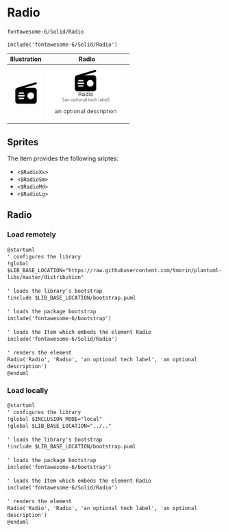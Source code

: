 # Radio


```text
fontawesome-6/Solid/Radio
```

```text
include('fontawesome-6/Solid/Radio')
```



| Illustration | Radio |
| :---: | :---: |
| ![illustration for Illustration](../../fontawesome-6/Solid/Radio.png) | ![illustration for Radio](../../fontawesome-6/Solid/Radio.Local.png) |



## Sprites
The item provides the following sriptes:

- `<$RadioXs>`
- `<$RadioSm>`
- `<$RadioMd>`
- `<$RadioLg>`





## Radio

### Load remotely
```plantuml
@startuml
' configures the library
!global $LIB_BASE_LOCATION="https://raw.githubusercontent.com/tmorin/plantuml-libs/master/distribution"

' loads the library's bootstrap
!include $LIB_BASE_LOCATION/bootstrap.puml

' loads the package bootstrap
include('fontawesome-6/bootstrap')

' loads the Item which embeds the element Radio
include('fontawesome-6/Solid/Radio')

' renders the element
Radio('Radio', 'Radio', 'an optional tech label', 'an optional description')
@enduml
```

### Load locally
```plantuml
@startuml
' configures the library
!global $INCLUSION_MODE="local"
!global $LIB_BASE_LOCATION="../.."

' loads the library's bootstrap
!include $LIB_BASE_LOCATION/bootstrap.puml

' loads the package bootstrap
include('fontawesome-6/bootstrap')

' loads the Item which embeds the element Radio
include('fontawesome-6/Solid/Radio')

' renders the element
Radio('Radio', 'Radio', 'an optional tech label', 'an optional description')
@enduml
```

